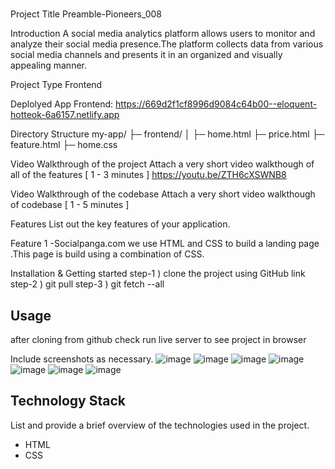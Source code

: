 #
Project Title  Preamble-Pioneers_008

Introduction
A social media analytics platform allows users to monitor and analyze their social media presence.The platform collects data from various social media channels  and presents it in an organized and visually appealing manner.

Project Type
Frontend

Deplolyed App
Frontend: 
https://669d2f1cf8996d9084c64b00--eloquent-hotteok-6a6157.netlify.app


Directory Structure
my-app/ ├─ frontend/ │ ├─ home.html ├─ price.html  ├─ feature.html  ├─ home.css 

Video Walkthrough of the project
Attach a very short video walkthough of all of the features [ 1 - 3 minutes ] https://youtu.be/ZTH6cXSWNB8

Video Walkthrough of the codebase
Attach a very short video walkthough of codebase [ 1 - 5 minutes ]

Features
List out the key features of your application.

Feature 1 -Socialpanga.com we use HTML and CSS to build a landing page .This page is build using a combination of CSS.


Installation & Getting started
step-1 ) clone the project using GitHub link step-2 ) git pull step-3 ) git fetch --all 


## Usage
after cloning from github check run live server to see project in browser


Include screenshots as necessary.
![image](https://github.com/user-attachments/assets/4a00ff07-2543-4637-b99c-40c5a697e195)
![image](https://github.com/user-attachments/assets/7e29c51a-fbd3-4a31-897c-6d9b09b69a39)
![image](https://github.com/user-attachments/assets/4ae2cb81-8a68-4eeb-88ae-3365d8a9cdcd)
![image](https://github.com/user-attachments/assets/7dd9c7e4-c960-4d97-bd6a-eaf5e3b3b83d)
![image](https://github.com/user-attachments/assets/18caea74-39fb-4f58-95f4-37cc526ac8f5)
![image](https://github.com/user-attachments/assets/97321f07-bfdb-405d-9f9d-6d423f85db3a)
![image](https://github.com/user-attachments/assets/0a60aea2-a9be-4b3f-9030-604bb9dbaae5)



## Technology Stack
List and provide a brief overview of the technologies used in the project.

- HTML
- CSS

